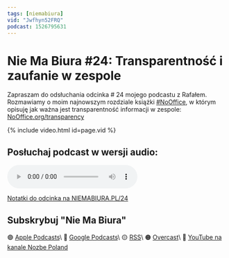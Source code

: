 ```yaml
---
tags: [niemabiura]
vid: "Jwfhyn52FRQ"
podcast: 1526795631
---
```


# Nie Ma Biura #24: Transparentność i zaufanie w zespole

Zapraszam do odsłuchania odcinka # 24 mojego podcastu z Rafałem. Rozmawiamy o moim najnowszym rozdziale książki [#NoOffice](https://NoOffice.org/), w którym opisuję jak ważna jest transparentność informacji w zespole: [NoOffice.org/transparency](https://NoOffice.org/transparency)

{% include video.html id=page.vid %}

<!--More-->

## Posłuchaj podcast w wersji audio:

<audio controls>
<source src="https://media.transistor.fm/791f1e25/a86adb83.mp3" type="audio/mpeg">
</audio>



[Notatki do odcinka na NIEMABIURA.PL/24](https://niemabiura.pl/24)

## Subskrybuj "Nie Ma Biura"

🟣 [Apple Podcasts](https://podcasts.apple.com/pl/podcast/nie-ma-biura/id1526795631)\\
🔵 [Google Podcasts](https://podcasts.google.com/feed/aHR0cHM6Ly9mZWVkcy50cmFuc2lzdG9yLmZtL25pZW1hYml1cmE)\\
🟡 [RSS](https://nozbe.com/niemabiura.rss)\\
🟠 [Overcast](https://overcast.fm/itunes1526795631/nie-ma-biura)\\
🔴 [YouTube na kanale Nozbe Poland](https://youtube.com/NozbePoland)

<!--podcast: 1526795631-->

[n]: https://michael.gratis/nozbe_pl
[np]: https://michael.gratis/nozbepersonal_pl